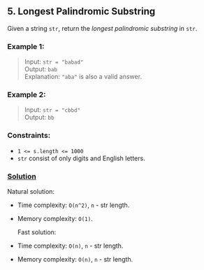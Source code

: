 ## 5. Longest Palindromic Substring

Given a string `str`, return the _longest palindromic substring_ in `str`.
### **Example 1:**
> Input: `str = "babad"`  
> Output: `bab`  
> Explanation: `"aba"` is also a valid answer.

### **Example 2:**
> Input: `str = "cbbd"`  
> Output: `bb`  

### **Constraints:**
* `1 <= s.length <= 1000`
* `str` consist of only digits and English letters.

### **[Solution](../src/main/java/ru/druzhininyy/leetcode/exercises/algorithms/problem0005/Solution.java)**

Natural solution:  
* Time complexity: `O(n^2)`, `n` - str length.  
* Memory complexity: `O(1)`. 


  Fast solution:
* Time complexity: `O(n)`, `n` - str length.
* Memory complexity: `O(n)`, `n` - str length.